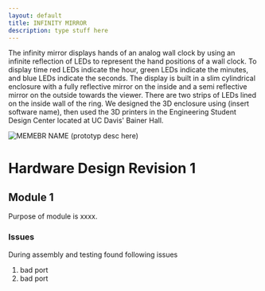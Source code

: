 ```yaml
---
layout: default
title: INFINITY MIRROR
description: type stuff here
---
```


The infinity mirror displays hands of an analog wall clock by using an infinite reflection of LEDs to represent the hand positions of a wall clock. To display time red LEDs indicate the hour, green LEDs indicate the minutes, and blue LEDs indicate the seconds. The display is built in a slim cylindrical enclosure with a fully reflective mirror on the inside and a semi reflective mirror on the outside towards the viewer. There are two strips of LEDs lined on the inside wall of the ring. We designed the 3D enclosure using (insert software name), then used the 3D printers in the Engineering Student Design Center located at UC Davis' Bainer Hall. 

![MEMEBR NAME]({{site.baseurl}}/assets/images/prototypetinyinfinitymirror.png)
 (prototyp desc here)
 
 
# Hardware Design Revision 1



## Module 1
Purpose of module is xxxx. 
### Issues
During assembly and testing found following issues

1. bad port
1. bad port
